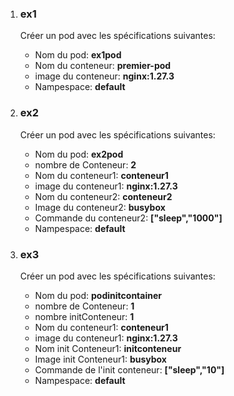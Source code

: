 

<ol>
  <li><h3>ex1</h3></li>
Créer un pod avec les spécifications suivantes: 

- Nom du  pod:  **ex1pod**
- Nom du conteneur: **premier-pod**
- image du conteneur:  **nginx:1.27.3**
- Nampespace:  **default**  


 <li><h3> ex2 </h3></li>
Créer un pod avec les spécifications suivantes: 

- Nom du  pod:  **ex2pod**
- nombre de Conteneur:  **2**
- Nom du conteneur1: **conteneur1**
- image du conteneur1:  **nginx:1.27.3**
- Nom du conteneur2: **conteneur2**
- Image du conteneur2: **busybox**
- Commande  du  conteneur2: **["sleep","1000"]**
- Nampespace:  **default** 

 <li><h3> ex3 </h3></li>
Créer un pod avec les spécifications suivantes: 

- Nom du pod:  **podinitcontainer**
- nombre de Conteneur:  **1**
- nombre initConteneur: **1**
- Nom du conteneur1: **conteneur1**
- image du conteneur1:  **nginx:1.27.3**
- Nom init Conteneur1: **initconteneur**
- Image init Conteneur1: **busybox**
- Commande  de l'init  conteneur: **["sleep","10"]**
- Nampespace:  **default** 

</ol>





